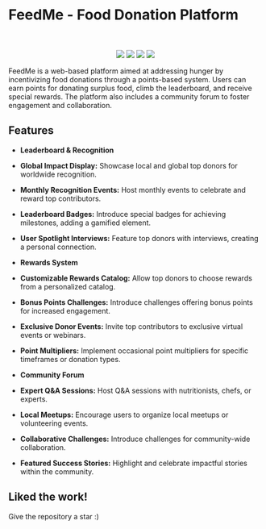 # FeedMe - Food Donation Platform
<div align="center">

<br><br>
<img src="https://img.shields.io/badge/Python-FFD43B?style=for-the-badge&logo=javascript&logoColor=blue" />
<img src="https://img.shields.io/badge/HTML5-E34F26?style=for-the-badge&logo=html5&logoColor=white" />
<img src="https://img.shields.io/badge/Bootstrap-563D7C?style=for-the-badge&logo=bootstrap&logoColor=white" />
<img src="https://img.shields.io/badge/CSS3-1572B6?style=for-the-badge&logo=css3&logoColor=white" />
</div>
FeedMe is a web-based platform aimed at addressing hunger by incentivizing food donations through a points-based system. Users can earn points for donating surplus food, climb the leaderboard, and receive special rewards. The platform also includes a community forum to foster engagement and collaboration.

## Features
- **Leaderboard & Recognition**
- **Global Impact Display:** Showcase local and global top donors for worldwide recognition.
- **Monthly Recognition Events:** Host monthly events to celebrate and reward top contributors.
- **Leaderboard Badges:** Introduce special badges for achieving milestones, adding a gamified element.
- **User Spotlight Interviews:** Feature top donors with interviews, creating a personal connection.

- **Rewards System**
- **Customizable Rewards Catalog:** Allow top donors to choose rewards from a personalized catalog.
- **Bonus Points Challenges:** Introduce challenges offering bonus points for increased engagement.
- **Exclusive Donor Events:** Invite top contributors to exclusive virtual events or webinars.
- **Point Multipliers:** Implement occasional point multipliers for specific timeframes or donation types.

- **Community Forum**
- **Expert Q&A Sessions:** Host Q&A sessions with nutritionists, chefs, or experts.
- **Local Meetups:** Encourage users to organize local meetups or volunteering events.
- **Collaborative Challenges:** Introduce challenges for community-wide collaboration.
- **Featured Success Stories:** Highlight and celebrate impactful stories within the community.
<!-- 
## Video 
<iframe src = "https://drive.google.com/file/d/14NS_m5i7jnkpQN9qh7K8lNWS0S2mSm0M/view?usp=drive_link" width="640" height="480"></iframe> -->

## Liked the work!
Give the repository a star :)
